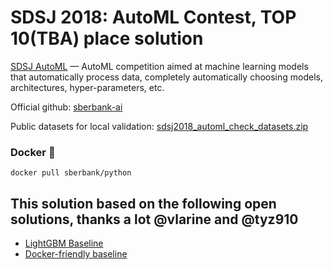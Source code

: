 # SDSJ 2018: AutoML Contest, TOP 10(TBA) place solution

[SDSJ AutoML](https://sdsj.sberbank.ai/ru/contest) — AutoML competition aimed at machine learning models that automatically process data, completely automatically choosing models, architectures, hyper-parameters, etc.

Official github: [sberbank-ai](https://github.com/sberbank-ai/sdsj2018-automl)

Public datasets for local validation: [sdsj2018_automl_check_datasets.zip](https://s3.eu-central-1.amazonaws.com/sdsj2018-automl/public/sdsj2018_automl_check_datasets.zip)

### Docker :whale:

`docker pull sberbank/python`

## This solution based on the following open solutions, thanks a lot @vlarine and @tyz910
- [LightGBM Baseline](https://github.com/vlarine/sdsj2018_lightgbm_baseline)
- [Docker-friendly baseline](https://github.com/tyz910/sdsj2018)